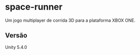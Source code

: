 # space-runner

Um jogo multiplayer de corrida 3D para a plataforma XBOX ONE.

## Versão
Unity 5.4.0
